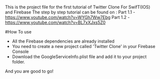 This is the project file for the first tutorial of Twitter Clone For SwifT(IOS) and Firebase
The step by step tutorial can be found on :
Part 1.1 - https://www.youtube.com/watch?v=WYGh7Ww7Ebg
Part 1.2 - https://www.youtube.com/watch?v=BL7xXJxs5Z0

#How To use 

- All the Firebase dependencies are already installed
- You need to create a new project called 'Twitter Clone' in your Firebase Console
- Download the GoogleServiceInfo.plist file and add it to your project folder.

And you are good to go!